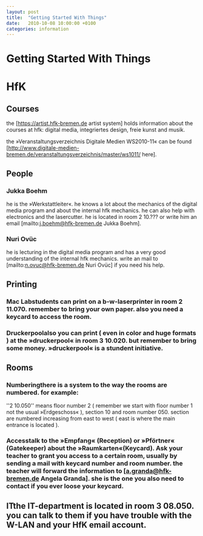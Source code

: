 ```yaml
---
layout: post
title:  "Getting Started With Things"
date:   2010-10-08 10:00:00 +0100
categories: information
---
```


# Getting Started With Things

# HfK
## Courses
the [https://artist.hfk-bremen.de artist system] holds information about the courses at hfk: digital media, integriertes design, freie kunst and musik.

the »Veranstaltungsverzeichnis Digitale Medien WS2010-11« can be found [http://www.digitale-medien-bremen.de/veranstaltungsverzeichnis/master/ws1011/ here].

## People
### Jukka Boehm
he is the »Werkstattleiter«. he knows a lot about the mechanics of the digital media program and about the internal hfk mechanics. he can also help with electronics and the lasercutter. he is located in room 2 10.??? or write him an email [mailto:j.boehm@hfk-bremen.de Jukka Boehm].

### Nuri Ovüc
he is lecturing in the digital media program and has a very good understanding of the internal hfk mechanics. write an mail to [mailto:n.ovuc@hfk-bremen.de Nuri Ovüc] if you need his help.

## Printing
### Mac Labstudents can print on a b-w-laserprinter in room 2 11.070. remember to bring your own paper. also you need a keycard to access the room.

### Druckerpoolalso you can print ( even in color and huge formats ) at the »druckerpool« in room 3 10.020. but remember to bring some money. »druckerpool« is a stundent initiative.


## Rooms
### Numberingthere is a system to the way the rooms are numbered. for example:

''2 10.050'' means floor number 2 ( remember we start with floor number 1 not the usual »Erdgeschoss« ), section 10 and room number 050. section are numbered increasing from east to west ( east is where the main entrance is located ).

### Accesstalk to the »Empfang« (Reception) or »Pförtner« (Gatekeeper) about the »Raumkarten«(Keycard). Ask your teacher to grant you access to a certain room, usually by sending a mail with keycard number and room number. the teacher will forward the information to [a.granda@hfk-bremen.de Angela Granda]. she is the one you also need to contact if you ever loose your keycard.


## ITthe IT-department is located in room 3 08.050. you can talk to them if you have trouble with the W-LAN and your HfK email account.


